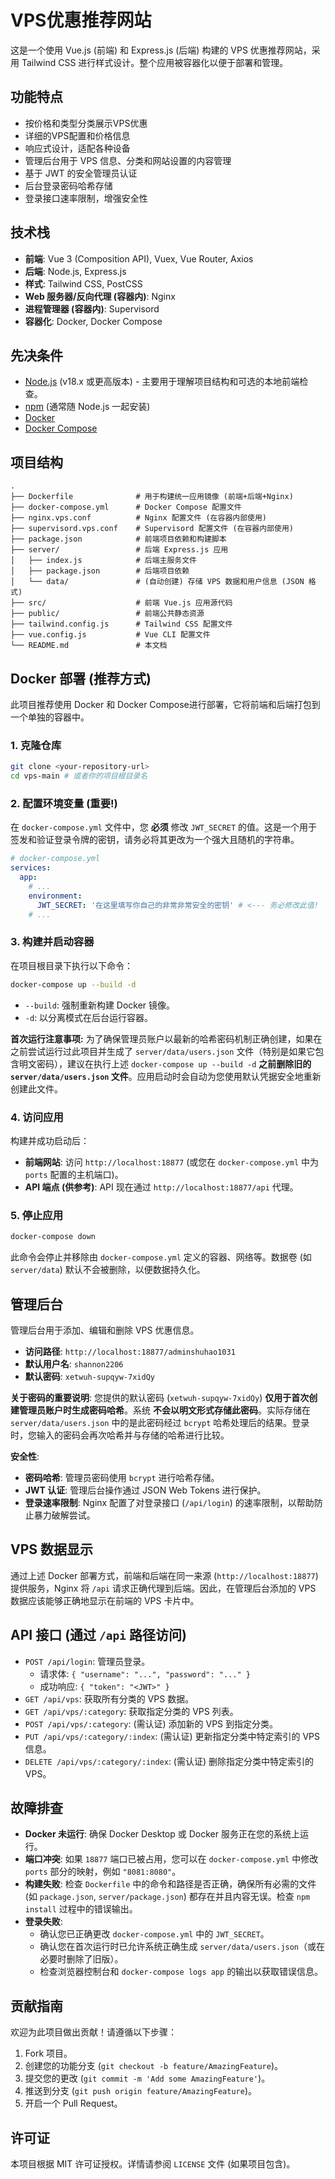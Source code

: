 # VPS优惠推荐网站

这是一个使用 Vue.js (前端) 和 Express.js (后端) 构建的 VPS 优惠推荐网站，采用 Tailwind CSS 进行样式设计。整个应用被容器化以便于部署和管理。

## 功能特点

- 按价格和类型分类展示VPS优惠
- 详细的VPS配置和价格信息
- 响应式设计，适配各种设备
- 管理后台用于 VPS 信息、分类和网站设置的内容管理
- 基于 JWT 的安全管理员认证
- 后台登录密码哈希存储
- 登录接口速率限制，增强安全性

## 技术栈

- **前端**: Vue 3 (Composition API), Vuex, Vue Router, Axios
- **后端**: Node.js, Express.js
- **样式**: Tailwind CSS, PostCSS
- **Web 服务器/反向代理 (容器内)**: Nginx
- **进程管理器 (容器内)**: Supervisord
- **容器化**: Docker, Docker Compose

## 先决条件

- [Node.js](https://nodejs.org/) (v18.x 或更高版本) - 主要用于理解项目结构和可选的本地前端检查。
- [npm](https://www.npmjs.com/) (通常随 Node.js 一起安装)
- [Docker](https://www.docker.com/get-started)
- [Docker Compose](https://docs.docker.com/compose/install/)

## 项目结构

```
.
├── Dockerfile              # 用于构建统一应用镜像 (前端+后端+Nginx)
├── docker-compose.yml      # Docker Compose 配置文件
├── nginx.vps.conf          # Nginx 配置文件 (在容器内部使用)
├── supervisord.vps.conf    # Supervisord 配置文件 (在容器内部使用)
├── package.json            # 前端项目依赖和构建脚本
├── server/                 # 后端 Express.js 应用
│   ├── index.js            # 后端主服务文件
│   ├── package.json        # 后端项目依赖
│   └── data/               # (自动创建) 存储 VPS 数据和用户信息 (JSON 格式)
├── src/                    # 前端 Vue.js 应用源代码
├── public/                 # 前端公共静态资源
├── tailwind.config.js      # Tailwind CSS 配置文件
├── vue.config.js           # Vue CLI 配置文件
└── README.md               # 本文档
```

## Docker 部署 (推荐方式)

此项目推荐使用 Docker 和 Docker Compose进行部署，它将前端和后端打包到一个单独的容器中。

### 1. 克隆仓库

```bash
git clone <your-repository-url>
cd vps-main # 或者你的项目根目录名
```

### 2. 配置环境变量 (重要!)

在 `docker-compose.yml` 文件中，您 **必须** 修改 `JWT_SECRET` 的值。这是一个用于签发和验证登录令牌的密钥，请务必将其更改为一个强大且随机的字符串。

```yaml
# docker-compose.yml
services:
  app:
    # ...
    environment:
      JWT_SECRET: '在这里填写你自己的非常非常安全的密钥' # <--- 务必修改此值!
    # ...
```

### 3. 构建并启动容器

在项目根目录下执行以下命令：

```bash
docker-compose up --build -d
```

- `--build`: 强制重新构建 Docker 镜像。
- `-d`: 以分离模式在后台运行容器。

**首次运行注意事项:**
为了确保管理员账户以最新的哈希密码机制正确创建，如果在之前尝试运行过此项目并生成了 `server/data/users.json` 文件（特别是如果它包含明文密码），建议在执行上述 `docker-compose up --build -d` **之前删除旧的 `server/data/users.json` 文件**。应用启动时会自动为您使用默认凭据安全地重新创建此文件。

### 4. 访问应用

构建并成功启动后：

- **前端网站**: 访问 `http://localhost:18877` (或您在 `docker-compose.yml` 中为 `ports` 配置的主机端口)。
- **API 端点 (供参考)**: API 现在通过 `http://localhost:18877/api` 代理。

### 5. 停止应用

```bash
docker-compose down
```

此命令会停止并移除由 `docker-compose.yml` 定义的容器、网络等。数据卷 (如 `server/data`) 默认不会被删除，以便数据持久化。

## 管理后台

管理后台用于添加、编辑和删除 VPS 优惠信息。

- **访问路径**: `http://localhost:18877/adminshuhao1031`
- **默认用户名**: `shannon2206`
- **默认密码**: `xetwuh-supqyw-7xidQy`

**关于密码的重要说明**:
您提供的默认密码 (`xetwuh-supqyw-7xidQy`) **仅用于首次创建管理员账户时生成密码哈希**。系统 **不会以明文形式存储此密码**。实际存储在 `server/data/users.json` 中的是此密码经过 `bcrypt` 哈希处理后的结果。登录时，您输入的密码会再次哈希并与存储的哈希进行比较。

**安全性**:
- **密码哈希**: 管理员密码使用 `bcrypt` 进行哈希存储。
- **JWT 认证**: 管理后台操作通过 JSON Web Tokens 进行保护。
- **登录速率限制**: Nginx 配置了对登录接口 (`/api/login`) 的速率限制，以帮助防止暴力破解尝试。

## VPS 数据显示

通过上述 Docker 部署方式，前端和后端在同一来源 (`http://localhost:18877`) 提供服务，Nginx 将 `/api` 请求正确代理到后端。因此，在管理后台添加的 VPS 数据应该能够正确地显示在前端的 VPS 卡片中。

## API 接口 (通过 `/api` 路径访问)

- `POST /api/login`: 管理员登录。
  - 请求体: `{ "username": "...", "password": "..." }`
  - 成功响应: `{ "token": "<JWT>" }`
- `GET /api/vps`: 获取所有分类的 VPS 数据。
- `GET /api/vps/:category`: 获取指定分类的 VPS 列表。
- `POST /api/vps/:category`: (需认证) 添加新的 VPS 到指定分类。
- `PUT /api/vps/:category/:index`: (需认证) 更新指定分类中特定索引的 VPS 信息。
- `DELETE /api/vps/:category/:index`: (需认证) 删除指定分类中特定索引的 VPS。

## 故障排查

- **Docker 未运行**: 确保 Docker Desktop 或 Docker 服务正在您的系统上运行。
- **端口冲突**: 如果 `18877` 端口已被占用，您可以在 `docker-compose.yml` 中修改 `ports` 部分的映射，例如 `"8081:8080"`。
- **构建失败**: 检查 `Dockerfile` 中的命令和路径是否正确，确保所有必需的文件 (如 `package.json`, `server/package.json`) 都存在并且内容无误。检查 `npm install` 过程中的错误输出。
- **登录失败**:
    - 确认您已正确更改 `docker-compose.yml` 中的 `JWT_SECRET`。
    - 确认您在首次运行时已允许系统正确生成 `server/data/users.json`（或在必要时删除了旧版）。
    - 检查浏览器控制台和 `docker-compose logs app` 的输出以获取错误信息。

## 贡献指南

欢迎为此项目做出贡献！请遵循以下步骤：

1. Fork 项目。
2. 创建您的功能分支 (`git checkout -b feature/AmazingFeature`)。
3. 提交您的更改 (`git commit -m 'Add some AmazingFeature'`)。
4. 推送到分支 (`git push origin feature/AmazingFeature`)。
5. 开启一个 Pull Request。

## 许可证

本项目根据 MIT 许可证授权。详情请参阅 `LICENSE` 文件 (如果项目包含)。
